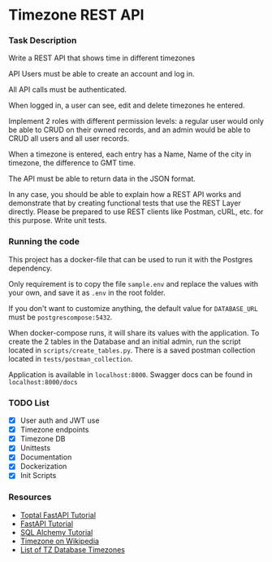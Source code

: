 # Timezone REST API

### Task Description

Write a REST API that shows time in different timezones

API Users must be able to create an account and log in.

All API calls must be authenticated.

When logged in, a user can see, edit and delete timezones he entered.

Implement 2 roles with different permission levels: a regular user would only be able to CRUD on their owned records, and an admin would be able to CRUD all users and all user records.

When a timezone is entered, each entry has a Name, Name of the city in timezone, the difference to GMT time.

The API must be able to return data in the JSON format.

In any case, you should be able to explain how a REST API works and demonstrate that by creating functional tests that use the REST Layer directly. Please be prepared to use REST clients like Postman, cURL, etc. for this purpose.
Write unit tests.

### Running the code

This project has a docker-file that can be used to run it with the Postgres dependency.

Only requirement is to copy the file `sample.env` and replace the values with your own, and save it as `.env` in the root folder.

If you don't want to customize anything, the default value for `DATABASE_URL` must be `postgrescompose:5432`.

When docker-compose runs, it will share its values with the application.
To create the 2 tables in the Database and an initial admin, run the script located in `scripts/create_tables.py`.
There is a saved postman collection located in `tests/postman_collection`.

Application is available in `localhost:8000`.
Swagger docs can be found in `localhost:8000/docs`


### TODO List

- [x] User auth and JWT use
- [x] Timezone endpoints
- [x] Timezone DB
- [x] Unittests
- [x] Documentation
- [x] Dockerization
- [x] Init Scripts

### Resources

* [Toptal FastAPI Tutorial](https://www.toptal.com/python/build-high-performing-apps-with-the-python-fastapi-framework)
* [FastAPI Tutorial](https://fastapi.tiangolo.com/tutorial/)
* [SQL Alchemy Tutorial](https://docs.sqlalchemy.org/en/14/tutorial/)
* [Timezone on Wikipedia](https://en.wikipedia.org/wiki/Time_zone)
* [List of TZ Database Timezones](https://en.wikipedia.org/wiki/List_of_tz_database_time_zones)

